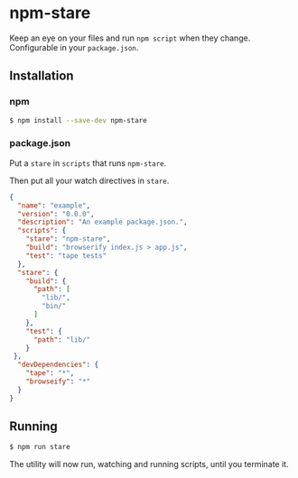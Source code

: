 # npm-stare

Keep an eye on your files and run `npm script` when they change. Configurable in your `package.json`.

## Installation

### npm

```sh
$ npm install --save-dev npm-stare
```

### package.json

Put a `stare` in `scripts` that runs `npm-stare`.

Then put all your watch directives in `stare`.

```json
{
  "name": "example",
  "version": "0.0.0",
  "description": "An example package.json.",
  "scripts": {
    "stare": "npm-stare",
    "build": "browserify index.js > app.js",
    "test": "tape tests"
  },
  "stare": {
    "build": {
      "path": [
        "lib/",
        "bin/"
      ]
    },
    "test": {
      "path": "lib/"
    }
 },
  "devDependencies": {
    "tape": "*",
    "browseify": "*"
  }
}
```

## Running

```sh
$ npm run stare
```

The utility will now run, watching and running scripts, until you terminate it.
